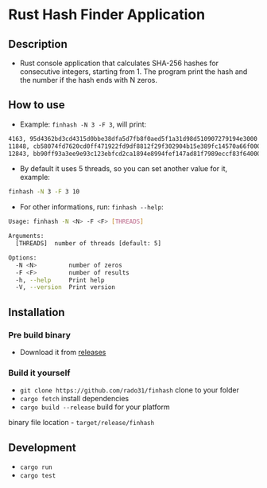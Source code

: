 # Rust Hash Finder Application

## Description

- Rust console application that calculates SHA-256 hashes for consecutive integers, starting from 1. The program print the hash and the number if the hash ends with N zeros.

## How to use

- Example: ```finhash -N 3 -F 3```, will print:

```bash
4163, 95d4362bd3cd4315d0bbe38dfa5d7fb8f0aed5f1a31d98d510907279194e3000
11848, cb58074fd7620cd0ff471922fd9df8812f29f302904b15e389fc14570a66f000
12843, bb90ff93a3ee9e93c123ebfcd2ca1894e8994fef147ad81f7989eccf83f64000
```

- By default it uses 5 threads, so you can set another value for it, example:

```bash
finhash -N 3 -F 3 10
```

- For other informations, run: ```finhash --help```:

```bash
Usage: finhash -N <N> -F <F> [THREADS]

Arguments:
  [THREADS]  number of threads [default: 5]

Options:
  -N <N>         number of zeros
  -F <F>         number of results
  -h, --help     Print help
  -V, --version  Print version
```

## Installation

### Pre build binary

- Download it from [releases](https://github.com/rado31/finhash/releases)

### Build it yourself

- ```git clone https://github.com/rado31/finhash``` clone to your folder
- ```cargo fetch``` install dependencies
- ```cargo build --release``` build for your platform

binary file location - ```target/release/finhash```

## Development

- ```cargo run```
- ```cargo test```


